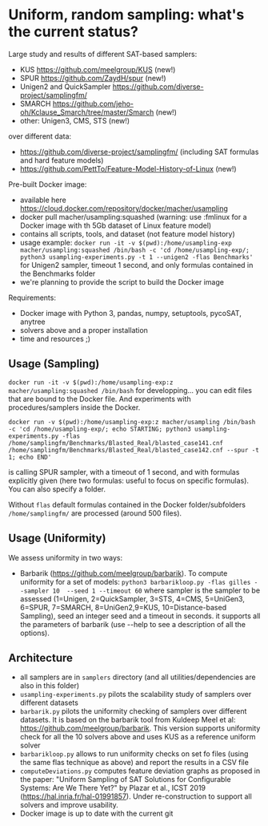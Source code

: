 # Uniform, random sampling: what's the current status?

 Large study and results of different SAT-based samplers:
 * KUS https://github.com/meelgroup/KUS (new!)
 * SPUR https://github.com/ZaydH/spur (new!) 
 * Unigen2 and QuickSampler https://github.com/diverse-project/samplingfm/
 * SMARCH https://github.com/jeho-oh/Kclause_Smarch/tree/master/Smarch (new!)
 * other: Unigen3, CMS, STS (new!)
 
 over different data:
 * https://github.com/diverse-project/samplingfm/ (including SAT formulas and hard feature models)
 * https://github.com/PettTo/Feature-Model-History-of-Linux (new!)

Pre-built Docker image: 
 * available here https://cloud.docker.com/repository/docker/macher/usampling
 * docker pull macher/usampling:squashed (warning: use :fmlinux for a Docker image with th 5Gb dataset of Linux feature model)
 * contains all scripts, tools, and dataset (not feature model history)
 * usage example: `docker run -it -v $(pwd):/home/usampling-exp macher/usampling:squashed /bin/bash -c 'cd /home/usampling-exp/; python3 usampling-experiments.py -t 1 --unigen2 -flas Benchmarks'` for Unigen2 sampler, timeout 1 second, and only formulas contained in the Benchmarks folder
 * we're planning to provide the script to build the Docker image
 
 Requirements:
  * Docker image with Python 3, pandas, numpy, setuptools, pycoSAT, anytree 
  * solvers above and a proper installation 
  * time and resources ;) 

## Usage (Sampling)

`docker run -it -v $(pwd):/home/usampling-exp:z macher/usampling:squashed /bin/bash`
for developping... you can edit files that are bound to the Docker file. And experiments with procedures/samplers inside the Docker. 

`docker run -v $(pwd):/home/usampling-exp:z macher/usampling /bin/bash -c 'cd /home/usampling-exp/; echo STARTING; python3 usampling-experiments.py -flas /home/samplingfm/Benchmarks/Blasted_Real/blasted_case141.cnf /home/samplingfm/Benchmarks/Blasted_Real/blasted_case142.cnf --spur -t 1; echo END'`

is calling SPUR sampler, with a timeout of 1 second, and with formulas explicitly given (here two formulas: useful to focus on specific formulas). 
You can also specify a folder.

Without `flas` default formulas contained in the Docker folder/subfolders `/home/samplingfm/` are processed (around 500 files).

## Usage (Uniformity)

We assess uniformity in two ways:

 * Barbarik (https://github.com/meelgroup/barbarik).  To compute uniformity for a set of models: `python3 barbarikloop.py -flas gilles --sampler 10  --seed 1 --timeout 60` where sampler is the sampler to be assessed (1=Unigen, 2=QuickSampler, 3=STS, 4=CMS, 5=UniGen3, 6=SPUR, 7=SMARCH, 8=UniGen2,9=KUS, 10=Distance-based Sampling), seed an integer seed and a timeout in seconds. it supports all the parameters of barbarik (use --help to see a description of all the options).   
  

## Architecture

 * all samplers are in `samplers` directory (and all utilities/dependencies are also in this folder)
 * `usampling-experiments.py` pilots the scalability study of samplers over different datasets 
 * `barbarik.py` pilots the uniformity checking of samplers over different datasets. It is based on the barbarik tool from Kuldeep Meel et al: https://github.com/meelgroup/barbarik. This version supports uniformity check for all the 10 solvers above and uses KUS as a reference uniform solver
 * `barbarikloop.py` allows to run uniformity checks on set fo files (using the same flas technique as above) and report the results in a CSV file
 * `computeDeviations.py` computes feature deviation graphs as proposed in the paper: "Uniform Sampling of SAT Solutions for Configurable Systems: Are We There Yet?" by Plazar et al., ICST 2019 (https://hal.inria.fr/hal-01991857). Under re-construction to support all solvers and improve usability.    
 * Docker image is up to date with the current git

